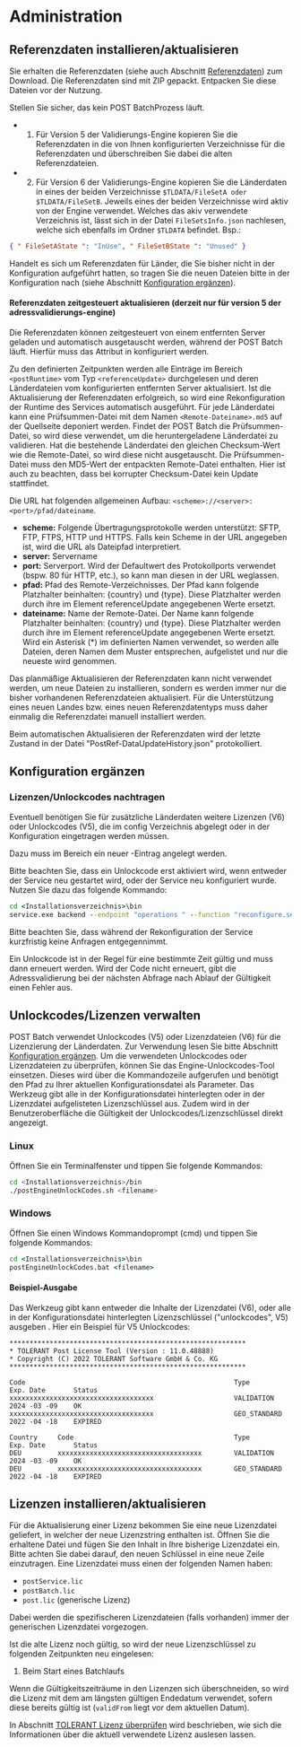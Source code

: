 # Administration

## Referenzdaten installieren/aktualisieren

Sie erhalten die Referenzdaten (siehe auch Abschnitt [Referenzdaten](/POST/Batch/Konzepte.md#referenzdaten)) zum Download. Die Referenzdaten sind mit ZIP gepackt. Entpacken Sie diese Dateien vor der Nutzung.

Stellen Sie sicher, das kein POST BatchProzess läuft.

- 1. Für Version 5 der Validierungs-Engine kopieren Sie die Referenzdaten in die von Ihnen konfigurierten Verzeichnisse für die Referenzdaten und überschreiben Sie dabei die alten Referenzdateien.
- 2. Für Version 6 der Validierungs-Engine kopieren Sie die Länderdaten in eines der beiden Verzeichnisse `$TLDATA/FileSetA oder $TLDATA/FileSetB`. Jeweils eines der beiden Verzeichnisse wird aktiv von der Engine verwendet. Welches das akiv verwendete Verzeichnis ist, lässt sich in der Datei `FileSetsInfo.json` nachlesen, welche sich ebenfalls im Ordner `$TLDATA` befindet. Bsp.:
```json
{ " FileSetAState ": "InUse", " FileSetBState ": "Unused" }
```

Handelt es sich um Referenzdaten für Länder, die Sie bisher nicht in der Konfiguration aufgeführt hatten, so tragen Sie die neuen Dateien bitte in der Konfiguration nach (siehe Abschnitt [Konfiguration ergänzen](/POST/Batch/Administration.md#konfiguration-ergänzen)).


#### Referenzdaten zeitgesteuert aktualisieren (derzeit nur für version 5 der adressvalidierungs-engine)

Die Referenzdaten können zeitgesteuert von einem entfernten Server geladen und automatisch ausgetauscht werden, während der POST Batch läuft. Hierfür muss das Attribut <updateRefDataSchedule> in *<postRuntime>* konfiguriert werden.

Zu den definierten Zeitpunkten werden alle Einträge im Bereich `<postRuntime>` vom Typ `<referenceUpdate>` durchgelesen und deren Länderdateien vom konfigurierten entfernten Server aktualisiert. Ist die Aktualisierung der Referenzdaten erfolgreich, so wird eine Rekonfiguration der Runtime des Services automatisch ausgeführt. Für jede Länderdatei kann eine Prüfsummen-Datei mit dem Namen `<Remote-Dateiname>.md5` auf der Quellseite deponiert werden. Findet der POST Batch die Prüfsummen-Datei, so wird diese verwendet, um die heruntergeladene Länderdatei zu validieren. Hat die bestehende Länderdatei den gleichen Checksum-Wert wie die Remote-Datei, so wird diese nicht ausgetauscht. Die Prüfsummen-Datei muss den MD5-Wert der entpackten Remote-Datei enthalten. Hier ist auch zu beachten, dass bei korrupter Checksum-Datei kein Update stattfindet.

Die URL hat folgenden allgemeinen Aufbau: `<scheme>://<server>:<port>/pfad/dateiname`.

- **scheme:** Folgende Übertragungsprotokolle werden unterstützt: SFTP, FTP, FTPS, HTTP und HTTPS. Falls kein Scheme in der URL angegeben ist, wird die URL als Dateipfad interpretiert.
- **server:** Servername
- **port:** Serverport. Wird der Defaultwert des Protokollports verwendet (bspw. 80 für HTTP, etc.), so kann man diesen in der URL weglassen.
- **pfad:** Pfad des Remote-Verzeichnisses. Der Pfad kann folgende Platzhalter beinhalten: {country} und {type}. Diese Platzhalter werden durch ihre im Element referenceUpdate angegebenen Werte ersetzt.
- **dateiname:** Name der Remote-Datei. Der Name kann folgende Platzhalter beinhalten: {country} und {type}. Diese Platzhalter werden durch ihre im Element referenceUpdate angegebenen Werte ersetzt. Wird ein Asterisk (\*) im definierten Namen verwendet, so werden alle Dateien, deren Namen dem Muster entsprechen, aufgelistet und nur die neueste wird genommen.

Das planmäßige Aktualisieren der Referenzdaten kann nicht verwendet werden, um neue Dateien zu installieren, sondern es werden immer nur die bisher vorhandenen Referenzdateien aktualisiert. Für die Unterstützung eines neuen Landes bzw. eines neuen Referenzdatentyps muss daher einmalig die Referenzdatei manuell installiert werden.

<span id="page-149-0"></span>Beim automatischen Aktualisieren der Referenzdaten wird der letzte Zustand in der Datei "PostRef-DataUpdateHistory.json" protokolliert.

## Konfiguration ergänzen

### Lizenzen/Unlockcodes nachtragen

Eventuell benötigen Sie für zusätzliche Länderdaten weitere Lizenzen (V6) oder Unlockcodes (V5), die im config Verzeichnis abgelegt oder in der Konfiguration eingetragen werden müssen.

Dazu muss im Bereich *<postRuntime>* ein neuer *<unlockCode>*-Eintrag angelegt werden.

Bitte beachten Sie, dass ein Unlockcode erst aktiviert wird, wenn entweder der Service neu gestartet wird, oder der Service neu konfiguriert wurde. Nutzen Sie dazu das folgende Kommando:

```bat
cd <Installationsverzeichnis>\bin
service.exe backend --endpoint "operations " --function "reconfigure.service"
```

Bitte beachten Sie, dass während der Rekonfiguration der Service kurzfristig keine Anfragen entgegennimmt.

Ein Unlockcode ist in der Regel für eine bestimmte Zeit gültig und muss dann erneuert werden. Wird der Code nicht erneuert, gibt die Adressvalidierung bei der nächsten Abfrage nach Ablauf der Gültigkeit einen Fehler aus.

## Unlockcodes/Lizenzen verwalten

POST Batch verwendet Unlockcodes (V5) oder Lizenzdateien (V6) für die Lizenzierung der Länderdaten. Zur Verwendung lesen Sie bitte Abschnitt [Konfiguration ergänzen](/POST/Batch/Administration.md#konfiguration-ergänzen). Um die verwendeten Unlockcodes oder Lizenzdateien zu überprüfen, können Sie das Engine-Unlockcodes-Tool einsetzen. Dieses wird über die Kommandozeile aufgerufen und benötigt den Pfad zu Ihrer aktuellen Konfigurationsdatei als Parameter. Das Werkzeug gibt alle in der Konfigurationsdatei hinterlegten oder in der Lizenzdatei aufgelisteten Lizenzschlüssel aus. Zudem wird in der Benutzeroberfläche die Gültigkeit der Unlockcodes/Lizenzschlüssel direkt angezeigt.

<!-- tabs:start -->

### **Linux**

Öffnen Sie ein Terminalfenster und tippen Sie folgende Kommandos:

```sh
cd <Installationsverzeichnis>/bin
./postEngineUnlockCodes.sh <filename>
```

### **Windows**

Öffnen Sie einen Windows Kommandoprompt (cmd) und tippen Sie folgende Kommandos:

```cmd
cd <Installationsverzeichnis>\bin
postEngineUnlockCodes.bat <filename>
```

<!-- tabs:end -->

#### Beispiel-Ausgabe

Das Werkzeug gibt kann entweder die Inhalte der Lizenzdatei (V6), oder alle in der Konfigurationsdatei hinterlegten Lizenzschlüssel ("unlockcodes", V5) ausgeben . Hier ein Beispiel für V5 Unlockcodes:

```log
***********************************************************
* TOLERANT Post License Tool (Version : 11.0.48888)
* Copyright (C) 2022 TOLERANT Software GmbH & Co. KG
***********************************************************

Code                                                    Type            Exp. Date       Status
xxxxxxxxxxxxxxxxxxxxxxxxxxxxxxxxxxxx                    VALIDATION      2024 -03 -09    OK
xxxxxxxxxxxxxxxxxxxxxxxxxxxxxxxxxxxx                    GEO_STANDARD    2022 -04 -18    EXPIRED

Country     Code                                        Type            Exp. Date       Status
DEU         xxxxxxxxxxxxxxxxxxxxxxxxxxxxxxxxxxxx        VALIDATION      2024 -03 -09    OK
DEU         xxxxxxxxxxxxxxxxxxxxxxxxxxxxxxxxxxxx        GEO_STANDARD    2022 -04 -18    EXPIRED
```

## Lizenzen installieren/aktualisieren

Für die Aktualisierung einer Lizenz bekommen Sie eine neue Lizenzdatei geliefert, in welcher der neue Lizenzstring enthalten ist. Öffnen Sie die erhaltene Datei und fügen Sie den Inhalt in Ihre bisherige Lizenzdatei ein. Bitte achten Sie dabei darauf, den neuen Schlüssel in eine neue Zeile einzutragen. Eine Lizenzdatei muss einen der folgenden Namen haben:

- `postService.lic`
- `postBatch.lic`
- `post.lic` (generische Lizenz)

Dabei werden die spezifischeren Lizenzdateien (falls vorhanden) immer der generischen Lizenzdatei vorgezogen.

Ist die alte Lizenz noch gültig, so wird der neue Lizenzschlüssel zu folgenden Zeitpunkten neu eingelesen:

1. Beim Start eines Batchlaufs

Wenn die Gültigkeitszeiträume in den Lizenzen sich überschneiden, so wird die Lizenz mit dem am längsten gültigen Endedatum verwendet, sofern diese bereits gültig ist (`validFrom` liegt vor dem aktuellen Datum).

In Abschnitt [TOLERANT Lizenz überprüfen](/POST/Batch/Kommandozeilenwerkzeuge.md#tolerant-lizenz-Überprüfen) wird beschrieben, wie sich die Informationen über die aktuell verwendete Lizenz auslesen lassen.
